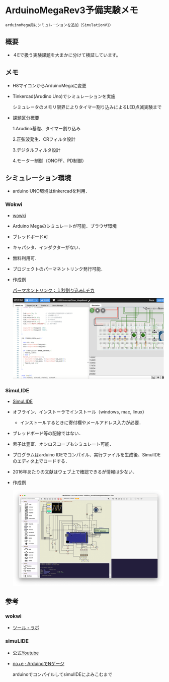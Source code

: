 # ArduinoMegaRev3予備実験メモ

```
arduinoMega用にシミュレーションを追加（SimulationV1）
```

## 概要
* ４Eで扱う実験課題を大まかに分けて検証しています。

## メモ
* H8マイコンからArduinoMegaに変更
* Tinkercad(Arudino Uno)でシミュレーションを実施

  シミュレータのメモリ限界によりタイマー割り込みによるLED点滅実験まで
* 課題区分概要

    1.Arudino基礎、タイマー割り込み

    2.正弦波発生、CRフィルタ設計

    3.デジタルフィルタ設計

    4.モーター制御（ONOFF、PD制御）

## シミュレーション環境

* arduino UNO環境はtinkercadを利用．

### Wokwi

  * [wowki](https://wokwi.com/)

  * Arduino Megaのシミュレートが可能．ブラウザ環境

  * ブレッドボード可

  * キャパシタ、インダクターがない．

  * 無料利用可．

  * プロジェクトのパーマネントリンク発行可能．

  * 作成例

    [パーマネントリンク；１秒割り込みLチカ](https://wokwi.com/projects/390779763933678593)

    ![2bunshu](./kadai1/04_InterruptTimer/pic_OneSecTimer/wokwiK0201.png "pinAssign")


### SimuLIDE

  * [SimuLIDE](https://simulide.com/p/)

  * オフライン、インストーラでインストール（windows, mac, linux）

    * インストールするときに寄付欄やメールアドレス入力が必要．

  * ブレッドボード等の配線ではない．

  * 素子は豊富．オシロスコープもシミュレート可能．

  * プログラムはarduino IDEでコンパイル、実行ファイルを生成後、SimulIDEのエディタ上でロードする．

  * 2016年あたりの文献はウェブ上で確認できるが情報は少ない．

  * 作成例

    ![2bunshu](./kadai2/04_CRLPF/pic_CRLPF/simIKadai0305.png "pinAssign")

## 参考

### wokwi

* [ツール・ラボ](https://tool-lab.com/wokwi-usage/)

### simuLIDE

* [公式Youtube](https://www.youtube.com/watch?v=xvSK6eoMHIw&list=PL0YDA67EjDEEasQXWilro9SEyDHN-H6ug)

* [no+e ; ArduinoでNゲージ](https://note.com/kanreki_debut/n/n3877bf451b77)

  arduinoでコンパイルしてsimulIDEによみこむまで